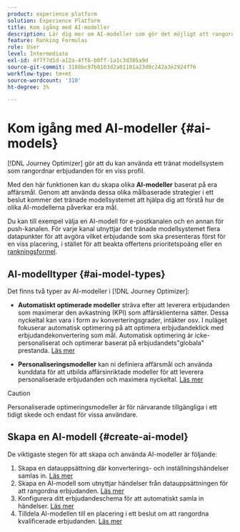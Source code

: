 ```yaml
---
product: experience platform
solution: Experience Platform
title: Kom igång med AI-modeller
description: Lär dig mer om AI-modeller som gör det möjligt att rangordna erbjudanden
feature: Ranking Formulas
role: User
level: Intermediate
exl-id: 4f7f7d1d-a12a-4ff6-b0ff-1a1c3d305a9d
source-git-commit: 3188bc97b8103d2a01101a23d8c242a3e2924f76
workflow-type: tm+mt
source-wordcount: '310'
ht-degree: 3%

---
```


# Kom igång med AI-modeller {#ai-models}

[!DNL Journey Optimizer] gör att du kan använda ett tränat modellsystem som rangordnar erbjudanden för en viss profil.

Med den här funktionen kan du skapa olika **AI-modeller** baserat på era affärsmål. Genom att använda dessa olika målbaserade strategier i ett beslut kommer det tränade modellsystemet att hjälpa dig att förstå hur de olika AI-modellerna påverkar era mål.

Du kan till exempel välja en AI-modell för e-postkanalen och en annan för push-kanalen. För varje kanal utnyttjar det tränade modellsystemet flera datapunkter för att avgöra vilket erbjudande som ska presenteras först för en viss placering, i stället för att beakta offertens prioritetspoäng eller en [rankningsformel](create-ranking-formulas.md).

## AI-modelltyper {#ai-model-types}

Det finns två typer av AI-modeller i [!DNL Journey Optimizer]:

* **Automatiskt optimerade modeller** sträva efter att leverera erbjudanden som maximerar den avkastning (KPI) som affärsklienterna sätter. Dessa nyckeltal kan vara i form av konverteringsgrader, intäkter osv. I nuläget fokuserar automatisk optimering på att optimera erbjudandeklick med erbjudandekonvertering som mål. Automatisk optimering är icke-personaliserat och optimerar baserat på erbjudandets&quot;globala&quot; prestanda. [Läs mer](auto-optimization-model.md)

* **Personaliseringsmodeller** kan ni definiera affärsmål och använda kunddata för att utbilda affärsinriktade modeller för att leverera personaliserade erbjudanden och maximera nyckeltal. [Läs mer](personalized-optimization-model.md)

>[!CAUTION]
>
>Personaliserade optimeringsmodeller är för närvarande tillgängliga i ett tidigt skede och endast för vissa användare.

## Skapa en AI-modell {#create-ai-model}

De viktigaste stegen för att skapa och använda AI-modeller är följande:

1. Skapa en datauppsättning där konverterings- och inställningshändelser samlas in. [Läs mer](create-dataset.md)
1. Skapa en AI-modell som utnyttjar händelser från datauppsättningen för att rangordna erbjudanden. [Läs mer](create-ranking-strategies.md)
1. Konfigurera ditt erbjudandeschema för att automatiskt samla in händelser. [Läs mer](schema-requirement.md)
1. Tilldela AI-modellen till en placering i ett beslut om att rangordna kvalificerade erbjudanden. [Läs mer](../offer-activities/configure-offer-selection.md)

